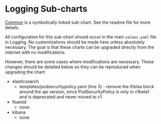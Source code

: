# Logging Sub-charts
[Common](common/GMS_SUBCHART_README.md) is a symbolically
linked sub-chart. See the readme file for more details.

All configuration for this sub-chart should occur in the main `values.yaml` file in Logging.
No customizations should be made here unless absolutely necessary. The goal is that these charts can
be upgraded directly from the internet with no modifications.

However, there are some cases where modifications are necessary. These changes should be detailed below
so they can be reproduced when upgrading the chart:
* elasticsearch
  * templates/podsecuritypolicy.yaml (line 3) - remove the if/else block around the api version,
    since PodSecurityPolicy is only in v1beta1 and is deprecated and never moved to v1
* fluentd
  * none
* kibana
  * none
